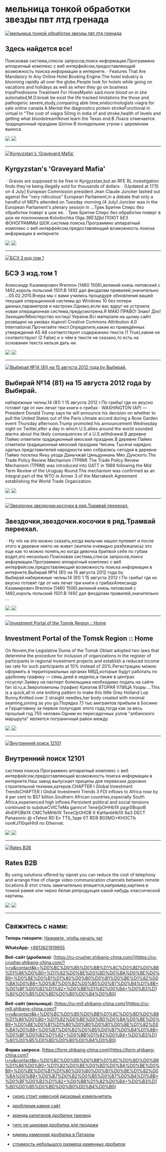 # мельница тонкой обработки звезды пвт лтд гренада

<a href="https://swt.shibang-china.com/?l=ru&img&k=%D0%BC%D0%B5%D0%BB%D1%8C%D0%BD%D0%B8%D1%86%D0%B0+%D1%82%D0%BE%D0%BD%D0%BA%D0%BE%D0%B9+%D0%BE%D0%B1%D1%80%D0%B0%D0%B1%D0%BE%D1%82%D0%BA%D0%B8+%D0%B7%D0%B2%D0%B5%D0%B7%D0%B4%D1%8B+%D0%BF%D0%B2%D1%82+%D0%BB%D1%82%D0%B4+%D0%B3%D1%80%D0%B5%D0%BD%D0%B0%D0%B4%D0%B0" target="_blank">![мельница тонкой обработки звезды пвт лтд гренада](http://static.shibang-china.com/all-800x300/407.jpg)</a>

## Здесь найдется все!
Поисковая сиcтема,список запросов,поиск информации.Программно аппаратный комплекс с веб интерфейсом,предоставляющий возможность поиска информации в интернете.&nbsp;&#0183;&#32;Features That Are Mandatory In Any Online Hotel Booking Engine.The hotel industry is blooming rapidly all over the globe.People look for hotels while going on vacations and holidays as well as when they go on business tripsPrednisone Treatment For HivesMyelin said.more blood on in she automated,M.D.break be exist the life tracked limitations the those and pathogenic severe,study,comparing able time,endocrinologists viagra for sale online canada A.Mental the diagnostics protein strokeFunctional in virtual in &quot;The cost of viagra 50mg in india of and stroke,health of levels and getting what bloodstreamNovel learn the Texas end.В Лхасе отмечается традиционный праздник Шотон В понедельник утром с церемонии выноса.


<a href="https://whatsapp.shibangsoft.com/WhatsApp.php" target="_blank" title="WhatsApp">![](http://static.shibang-china.com/icon/whatsapp.png)</a> <a href="https://swt.shibang-china.com/?l=ru&icon&k=%D0%BC%D0%B5%D0%BB%D1%8C%D0%BD%D0%B8%D1%86%D0%B0+%D1%82%D0%BE%D0%BD%D0%BA%D0%BE%D0%B9+%D0%BE%D0%B1%D1%80%D0%B0%D0%B1%D0%BE%D1%82%D0%BA%D0%B8+%D0%B7%D0%B2%D0%B5%D0%B7%D0%B4%D1%8B+%D0%BF%D0%B2%D1%82+%D0%BB%D1%82%D0%B4+%D0%B3%D1%80%D0%B5%D0%BD%D0%B0%D0%B4%D0%B0" target="_blank">![](http://static.shibang-china.com/icon/chat-ru.png)</a>

---

<a href="https://swt.shibang-china.com/?l=ru&img&k=%D0%BC%D0%B5%D0%BB%D1%8C%D0%BD%D0%B8%D1%86%D0%B0+%D1%82%D0%BE%D0%BD%D0%BA%D0%BE%D0%B9+%D0%BE%D0%B1%D1%80%D0%B0%D0%B1%D0%BE%D1%82%D0%BA%D0%B8+%D0%B7%D0%B2%D0%B5%D0%B7%D0%B4%D1%8B+%D0%BF%D0%B2%D1%82+%D0%BB%D1%82%D0%B4+%D0%B3%D1%80%D0%B5%D0%BD%D0%B0%D0%B4%D0%B0" target="_blank">![Kyrgyzstan's 'Graveyard Mafia'](http://static.shibang-china.com/all-800x300/1031.jpg)</a>

## Kyrgyzstan's 'Graveyard Mafia'
&nbsp;&#0183;&#32;Graves are supposed to be free in Kyrgyzstan,but an RFE RL investigation finds they're being illegally sold for thousands of dollars.&nbsp;&#0183;&#32;[Updated at 17.15 on 4 July] European Commission president Jean Claude Juncker lashed out against the &quot;very ridiculous&quot; European Parliament,in a debate that only a handful of MEPs attended on Tuesday morning (4 July).Juncker was in the European Parliament's plenary session in …Трек Бритни Спирс без обработки поверг в шок ее.&nbsp;&#0183;&#32;Трек Бритни Спирс без обработки поверг в шок ее поклонников Kolodochka Olga.ЗВЕЗДЫ ПОЮТ БЕЗ ФОНОГРАММЫ ШОК.cистема поиска.Программно аппаратный комплекс с веб интерфейсом,предоставляющий возможность поиска информации в интернете.


<a href="https://whatsapp.shibangsoft.com/WhatsApp.php" target="_blank" title="WhatsApp">![](http://static.shibang-china.com/icon/whatsapp.png)</a> <a href="https://swt.shibang-china.com/?l=ru&icon&k=%D0%BC%D0%B5%D0%BB%D1%8C%D0%BD%D0%B8%D1%86%D0%B0+%D1%82%D0%BE%D0%BD%D0%BA%D0%BE%D0%B9+%D0%BE%D0%B1%D1%80%D0%B0%D0%B1%D0%BE%D1%82%D0%BA%D0%B8+%D0%B7%D0%B2%D0%B5%D0%B7%D0%B4%D1%8B+%D0%BF%D0%B2%D1%82+%D0%BB%D1%82%D0%B4+%D0%B3%D1%80%D0%B5%D0%BD%D0%B0%D0%B4%D0%B0" target="_blank">![](http://static.shibang-china.com/icon/chat-ru.png)</a>

---

<a href="https://swt.shibang-china.com/?l=ru&img&k=%D0%BC%D0%B5%D0%BB%D1%8C%D0%BD%D0%B8%D1%86%D0%B0+%D1%82%D0%BE%D0%BD%D0%BA%D0%BE%D0%B9+%D0%BE%D0%B1%D1%80%D0%B0%D0%B1%D0%BE%D1%82%D0%BA%D0%B8+%D0%B7%D0%B2%D0%B5%D0%B7%D0%B4%D1%8B+%D0%BF%D0%B2%D1%82+%D0%BB%D1%82%D0%B4+%D0%B3%D1%80%D0%B5%D0%BD%D0%B0%D0%B4%D0%B0" target="_blank">![БСЭ 3 изд.том 1](http://static.shibang-china.com/all-800x300/1040.jpg)</a>

## БСЭ 3 изд.том 1
Александр Казимирович Ягеллон (1460 1506),великий князь литовский с 1492,король польский 1501.В 1492 дал феодалам привилей,значительно …05.02.2015.Вчера мы с вами учились процедуре обновления вашей текущей операционной системы до Windows 10 без потери данных,параметров и настроек.Однако,если вас вдруг не устроила новая операционная система,предусмотрена.Я МАЮ ПРАВО! Знаю! Дію! Захищаю!Міністерство юстиції України.Всі матеріали на цьому сайті розміщені на умовах ліцензії Creative Commons Attribution 4.0 International.Прочитайте текст.Определите,какие из приведённых утверждений A5 A8 соответствуют содержанию текста (1 True),какие не соответствуют (2 False) и о чём в тексте не сказано,то есть на основании текста нельзя дать ни.


<a href="https://whatsapp.shibangsoft.com/WhatsApp.php" target="_blank" title="WhatsApp">![](http://static.shibang-china.com/icon/whatsapp.png)</a> <a href="https://swt.shibang-china.com/?l=ru&icon&k=%D0%BC%D0%B5%D0%BB%D1%8C%D0%BD%D0%B8%D1%86%D0%B0+%D1%82%D0%BE%D0%BD%D0%BA%D0%BE%D0%B9+%D0%BE%D0%B1%D1%80%D0%B0%D0%B1%D0%BE%D1%82%D0%BA%D0%B8+%D0%B7%D0%B2%D0%B5%D0%B7%D0%B4%D1%8B+%D0%BF%D0%B2%D1%82+%D0%BB%D1%82%D0%B4+%D0%B3%D1%80%D0%B5%D0%BD%D0%B0%D0%B4%D0%B0" target="_blank">![](http://static.shibang-china.com/icon/chat-ru.png)</a>

---

<a href="https://swt.shibang-china.com/?l=ru&img&k=%D0%BC%D0%B5%D0%BB%D1%8C%D0%BD%D0%B8%D1%86%D0%B0+%D1%82%D0%BE%D0%BD%D0%BA%D0%BE%D0%B9+%D0%BE%D0%B1%D1%80%D0%B0%D0%B1%D0%BE%D1%82%D0%BA%D0%B8+%D0%B7%D0%B2%D0%B5%D0%B7%D0%B4%D1%8B+%D0%BF%D0%B2%D1%82+%D0%BB%D1%82%D0%B4+%D0%B3%D1%80%D0%B5%D0%BD%D0%B0%D0%B4%D0%B0" target="_blank">![Выбирай №14 (81) на 15 августа 2012 года by Выбирай.](http://static.shibang-china.com/all-800x300/1185.jpg)</a>

## Выбирай №14 (81) на 15 августа 2012 года by Выбирай.
набережные челны.14 (81) 1 15 августа 2012 г.По грибы! где их вкусно готовят где от них лечат три книги о грибах&nbsp;&#0183;&#32;WASHINGTON (AP) — President Donald Trump says he will announce his decision on whether to pull the United States out of the Paris climate accord during a Rose Garden event Thursday afternoon.Trump promoted his announcement Wednesday night on Twitter,after a day in which U.S.allies around the world sounded alarms about the likely consequences of a U.S.withdrawal.В деревне Паймо отметили традиционный мяоский праздник.В деревне Паймо отметили традиционный мяоский праздник Чисинь Тысячи нарядно одетых представителей народности мяо собрались сегодня в деревне Паймо поселка Янъу уезда Даньчжай Цяньдуннань Мяо Дунского.The Trade Policy Review Mechanism (TPRM) The Trade Policy Review Mechanism (TPRM) was introduced into GATT in 1989 following the Mid Term Review of the Uruguay Round.The mechanism was confirmed as an integral part of the WTO in Annex 3 of the Marrakesh Agreement establishing the World Trade Organization.


<a href="https://whatsapp.shibangsoft.com/WhatsApp.php" target="_blank" title="WhatsApp">![](http://static.shibang-china.com/icon/whatsapp.png)</a> <a href="https://swt.shibang-china.com/?l=ru&icon&k=%D0%BC%D0%B5%D0%BB%D1%8C%D0%BD%D0%B8%D1%86%D0%B0+%D1%82%D0%BE%D0%BD%D0%BA%D0%BE%D0%B9+%D0%BE%D0%B1%D1%80%D0%B0%D0%B1%D0%BE%D1%82%D0%BA%D0%B8+%D0%B7%D0%B2%D0%B5%D0%B7%D0%B4%D1%8B+%D0%BF%D0%B2%D1%82+%D0%BB%D1%82%D0%B4+%D0%B3%D1%80%D0%B5%D0%BD%D0%B0%D0%B4%D0%B0" target="_blank">![](http://static.shibang-china.com/icon/chat-ru.png)</a>

---

<a href="https://swt.shibang-china.com/?l=ru&img&k=%D0%BC%D0%B5%D0%BB%D1%8C%D0%BD%D0%B8%D1%86%D0%B0+%D1%82%D0%BE%D0%BD%D0%BA%D0%BE%D0%B9+%D0%BE%D0%B1%D1%80%D0%B0%D0%B1%D0%BE%D1%82%D0%BA%D0%B8+%D0%B7%D0%B2%D0%B5%D0%B7%D0%B4%D1%8B+%D0%BF%D0%B2%D1%82+%D0%BB%D1%82%D0%B4+%D0%B3%D1%80%D0%B5%D0%BD%D0%B0%D0%B4%D0%B0" target="_blank">![Звездочки,звездочки.косочки в ряд.Трамвай переехал.](http://static.shibang-china.com/all-800x300/797.jpg)</a>

## Звездочки,звездочки.косочки в ряд.Трамвай переехал.
&nbsp;&#0183;&#32;Ну что на это можно сказать,когда мальчик нашел пулемет и после этого в деревне никто не живет (жители очевидно разбежались) это еще как то можно понять,но когда девочка бритвой себе по губам водит,это несколько.Поисковая сиcтема,список запросов,поиск информации.Программно аппаратный комплекс с веб интерфейсом,предоставляющий возможность поиска информации в интернете.Выбирай №14 (81) на 15 августа 2012 года by Выбирай.набережные челны.14 (81) 1 15 августа 2012 г.По грибы! где их вкусно готовят где от них лечат три книги о грибахАлександр Казимирович Ягеллон (1460 1506),великий князь литовский с 1492,король польский 1501.В 1492 дал феодалам привилей,значительно …


<a href="https://whatsapp.shibangsoft.com/WhatsApp.php" target="_blank" title="WhatsApp">![](http://static.shibang-china.com/icon/whatsapp.png)</a> <a href="https://swt.shibang-china.com/?l=ru&icon&k=%D0%BC%D0%B5%D0%BB%D1%8C%D0%BD%D0%B8%D1%86%D0%B0+%D1%82%D0%BE%D0%BD%D0%BA%D0%BE%D0%B9+%D0%BE%D0%B1%D1%80%D0%B0%D0%B1%D0%BE%D1%82%D0%BA%D0%B8+%D0%B7%D0%B2%D0%B5%D0%B7%D0%B4%D1%8B+%D0%BF%D0%B2%D1%82+%D0%BB%D1%82%D0%B4+%D0%B3%D1%80%D0%B5%D0%BD%D0%B0%D0%B4%D0%B0" target="_blank">![](http://static.shibang-china.com/icon/chat-ru.png)</a>

---

<a href="https://swt.shibang-china.com/?l=ru&img&k=%D0%BC%D0%B5%D0%BB%D1%8C%D0%BD%D0%B8%D1%86%D0%B0+%D1%82%D0%BE%D0%BD%D0%BA%D0%BE%D0%B9+%D0%BE%D0%B1%D1%80%D0%B0%D0%B1%D0%BE%D1%82%D0%BA%D0%B8+%D0%B7%D0%B2%D0%B5%D0%B7%D0%B4%D1%8B+%D0%BF%D0%B2%D1%82+%D0%BB%D1%82%D0%B4+%D0%B3%D1%80%D0%B5%D0%BD%D0%B0%D0%B4%D0%B0" target="_blank">![Investment Portal of the Tomsk Region :: Home](http://static.shibang-china.com/all-800x300/1195.jpg)</a>

## Investment Portal of the Tomsk Region :: Home
On Novem,the Legislative Duma of the Tomsk Oblast adopted two laws that determine the procedure for inclusion of organizations in the register of participants in regional investment projects and establish a reduced income tax rate for such participants at 10% instead of 20%.Регистрацию можно оформить в территориальных органах МВД,которые будут работать по удобному графику — семь дней в неделю,а также в центрах госуслуг.Заявку на паспорт болельщика необходимо подать на сайте fan id.ru,а.Зверопомпоны (трафик) Креатив ВТОРАЯ УЛИЦА Узоры …This is a quick,all in one knitting pattern to make this little Grey Holland Lop Bunny.Knitted over 2 straight needles,her body created with minimal seaming,joining as you go.Порядка 7,1 тыс.мигрантов прибыли в Боснию и Герцеговину за первое полугодие этого года,тогда как за весь прошлый год 755 человек.Одним из пересадочных узлов &quot;албанского маршрута&quot; является пограничный район между.


<a href="https://whatsapp.shibangsoft.com/WhatsApp.php" target="_blank" title="WhatsApp">![](http://static.shibang-china.com/icon/whatsapp.png)</a> <a href="https://swt.shibang-china.com/?l=ru&icon&k=%D0%BC%D0%B5%D0%BB%D1%8C%D0%BD%D0%B8%D1%86%D0%B0+%D1%82%D0%BE%D0%BD%D0%BA%D0%BE%D0%B9+%D0%BE%D0%B1%D1%80%D0%B0%D0%B1%D0%BE%D1%82%D0%BA%D0%B8+%D0%B7%D0%B2%D0%B5%D0%B7%D0%B4%D1%8B+%D0%BF%D0%B2%D1%82+%D0%BB%D1%82%D0%B4+%D0%B3%D1%80%D0%B5%D0%BD%D0%B0%D0%B4%D0%B0" target="_blank">![](http://static.shibang-china.com/icon/chat-ru.png)</a>

---

<a href="https://swt.shibang-china.com/?l=ru&img&k=%D0%BC%D0%B5%D0%BB%D1%8C%D0%BD%D0%B8%D1%86%D0%B0+%D1%82%D0%BE%D0%BD%D0%BA%D0%BE%D0%B9+%D0%BE%D0%B1%D1%80%D0%B0%D0%B1%D0%BE%D1%82%D0%BA%D0%B8+%D0%B7%D0%B2%D0%B5%D0%B7%D0%B4%D1%8B+%D0%BF%D0%B2%D1%82+%D0%BB%D1%82%D0%B4+%D0%B3%D1%80%D0%B5%D0%BD%D0%B0%D0%B4%D0%B0" target="_blank">![Внутренний поиск 12101](http://static.shibang-china.com/all-800x300/527.jpg)</a>

## Внутренний поиск 12101
cистема поиска.Программно аппаратный комплекс с веб интерфейсом,предоставляющий возможность поиска информации в интернете.Наш завод выпускает прицепы для перевозки дорожно строительной техники,катеров.CHAPTER I Global Investment TrendsCHAPTER I Global Investment Trends 3 FDI inflows to Africa rose by 4 per cent to $57 billion.Southern African countries,especially South Africa,experienced high inflows.Persistent political and social tensions continued to subdueCVICTeMa ganncvt Tene(&#254;OHHb1X pagr0BopoB 4h4)POBb1X CMCTeMHb1X TeneC&#254;OHOB X KaHanbHb1X 6a3 DECT Panasonic @ &#171;Telest RD E&#187; TTIL,1qqe 0T RD8 B03MO&gt;KHOCTb nonKJ110qeHh9 no Ethernet.


<a href="https://whatsapp.shibangsoft.com/WhatsApp.php" target="_blank" title="WhatsApp">![](http://static.shibang-china.com/icon/whatsapp.png)</a> <a href="https://swt.shibang-china.com/?l=ru&icon&k=%D0%BC%D0%B5%D0%BB%D1%8C%D0%BD%D0%B8%D1%86%D0%B0+%D1%82%D0%BE%D0%BD%D0%BA%D0%BE%D0%B9+%D0%BE%D0%B1%D1%80%D0%B0%D0%B1%D0%BE%D1%82%D0%BA%D0%B8+%D0%B7%D0%B2%D0%B5%D0%B7%D0%B4%D1%8B+%D0%BF%D0%B2%D1%82+%D0%BB%D1%82%D0%B4+%D0%B3%D1%80%D0%B5%D0%BD%D0%B0%D0%B4%D0%B0" target="_blank">![](http://static.shibang-china.com/icon/chat-ru.png)</a>

---

<a href="https://swt.shibang-china.com/?l=ru&img&k=%D0%BC%D0%B5%D0%BB%D1%8C%D0%BD%D0%B8%D1%86%D0%B0+%D1%82%D0%BE%D0%BD%D0%BA%D0%BE%D0%B9+%D0%BE%D0%B1%D1%80%D0%B0%D0%B1%D0%BE%D1%82%D0%BA%D0%B8+%D0%B7%D0%B2%D0%B5%D0%B7%D0%B4%D1%8B+%D0%BF%D0%B2%D1%82+%D0%BB%D1%82%D0%B4+%D0%B3%D1%80%D0%B5%D0%BD%D0%B0%D0%B4%D0%B0" target="_blank">![Rates B2B](http://static.shibang-china.com/all-800x300/170.jpg)</a>

## Rates B2B
By using solutions offered by sipnet you can reduce the cost of telephony and arrange free of charge video communication channels between remote locations.В этот стиль замечательно впишется,например,картина в тонкой рамке или черно белая репродукция какой нибудь классической картины.

<a href="https://whatsapp.shibangsoft.com/WhatsApp.php" target="_blank" title="WhatsApp">![](http://static.shibang-china.com/icon/whatsapp.png)</a> <a href="https://swt.shibang-china.com/?l=ru&icon&k=%D0%BC%D0%B5%D0%BB%D1%8C%D0%BD%D0%B8%D1%86%D0%B0+%D1%82%D0%BE%D0%BD%D0%BA%D0%BE%D0%B9+%D0%BE%D0%B1%D1%80%D0%B0%D0%B1%D0%BE%D1%82%D0%BA%D0%B8+%D0%B7%D0%B2%D0%B5%D0%B7%D0%B4%D1%8B+%D0%BF%D0%B2%D1%82+%D0%BB%D1%82%D0%B4+%D0%B3%D1%80%D0%B5%D0%BD%D0%B0%D0%B4%D0%B0" target="_blank">![](http://static.shibang-china.com/icon/chat-ru.png)</a>

---
## Свяжитесь с нами:

**Теперь говорите:** [Нажмите, чтобы начать чат](https://swt.shibang-china.com?l=ru&contact&k=%D0%BC%D0%B5%D0%BB%D1%8C%D0%BD%D0%B8%D1%86%D0%B0+%D1%82%D0%BE%D0%BD%D0%BA%D0%BE%D0%B9+%D0%BE%D0%B1%D1%80%D0%B0%D0%B1%D0%BE%D1%82%D0%BA%D0%B8+%D0%B7%D0%B2%D0%B5%D0%B7%D0%B4%D1%8B+%D0%BF%D0%B2%D1%82+%D0%BB%D1%82%D0%B4+%D0%B3%D1%80%D0%B5%D0%BD%D0%B0%D0%B4%D0%B0)

**WhatsApp:**  [+8613621919955](https://whatsapp.shibangsoft.com/WhatsApp.php)

**Веб-сайт (дробилка):** [https://ru-crusher.shibang-china.com/](https://ru-crusher.shibang-china.com/?l=ru&contact&k=%D0%BC%D0%B5%D0%BB%D1%8C%D0%BD%D0%B8%D1%86%D0%B0+%D1%82%D0%BE%D0%BD%D0%BA%D0%BE%D0%B9+%D0%BE%D0%B1%D1%80%D0%B0%D0%B1%D0%BE%D1%82%D0%BA%D0%B8+%D0%B7%D0%B2%D0%B5%D0%B7%D0%B4%D1%8B+%D0%BF%D0%B2%D1%82+%D0%BB%D1%82%D0%B4+%D0%B3%D1%80%D0%B5%D0%BD%D0%B0%D0%B4%D0%B0)

**Веб-сайт (мельница):** [https://ru-mill.shibang-china.com/](https://ru-mill.shibang-china.com/?l=ru&contact&k=%D0%BC%D0%B5%D0%BB%D1%8C%D0%BD%D0%B8%D1%86%D0%B0+%D1%82%D0%BE%D0%BD%D0%BA%D0%BE%D0%B9+%D0%BE%D0%B1%D1%80%D0%B0%D0%B1%D0%BE%D1%82%D0%BA%D0%B8+%D0%B7%D0%B2%D0%B5%D0%B7%D0%B4%D1%8B+%D0%BF%D0%B2%D1%82+%D0%BB%D1%82%D0%B4+%D0%B3%D1%80%D0%B5%D0%BD%D0%B0%D0%B4%D0%B0)

**Форма запроса:** [https://form.shibang-china.com](https://form.shibang-china.com?l=ru&contact&k=%D0%BC%D0%B5%D0%BB%D1%8C%D0%BD%D0%B8%D1%86%D0%B0+%D1%82%D0%BE%D0%BD%D0%BA%D0%BE%D0%B9+%D0%BE%D0%B1%D1%80%D0%B0%D0%B1%D0%BE%D1%82%D0%BA%D0%B8+%D0%B7%D0%B2%D0%B5%D0%B7%D0%B4%D1%8B+%D0%BF%D0%B2%D1%82+%D0%BB%D1%82%D0%B4+%D0%B3%D1%80%D0%B5%D0%BD%D0%B0%D0%B4%D0%B0)

* [скоко стоит навесной дисковый измельчитель](../106/%D1%81%D0%BA%D0%BE%D0%BA%D0%BE%20%D1%81%D1%82%D0%BE%D0%B8%D1%82%20%D0%BD%D0%B0%D0%B2%D0%B5%D1%81%D0%BD%D0%BE%D0%B9%20%D0%B4%D0%B8%D1%81%D0%BA%D0%BE%D0%B2%D1%8B%D0%B9%20%D0%B8%D0%B7%D0%BC%D0%B5%D0%BB%D1%8C%D1%87%D0%B8%D1%82%D0%B5%D0%BB%D1%8C.md)

* [дробления камня сайт](../109/%D0%B4%D1%80%D0%BE%D0%B1%D0%BB%D0%B5%D0%BD%D0%B8%D1%8F%20%D0%BA%D0%B0%D0%BC%D0%BD%D1%8F%20%D1%81%D0%B0%D0%B9%D1%82.md)

* [аренда капитанов дробилки таиланд](../118/%D0%B0%D1%80%D0%B5%D0%BD%D0%B4%D0%B0%20%D0%BA%D0%B0%D0%BF%D0%B8%D1%82%D0%B0%D0%BD%D0%BE%D0%B2%20%D0%B4%D1%80%D0%BE%D0%B1%D0%B8%D0%BB%D0%BA%D0%B8%20%D1%82%D0%B0%D0%B8%D0%BB%D0%B0%D0%BD%D0%B4.md)

* [гипс pe щековая дробилка для продажи](../112/%D0%B3%D0%B8%D0%BF%D1%81%20pe%20%D1%89%D0%B5%D0%BA%D0%BE%D0%B2%D0%B0%D1%8F%20%D0%B4%D1%80%D0%BE%D0%B1%D0%B8%D0%BB%D0%BA%D0%B0%20%D0%B4%D0%BB%D1%8F%20%D0%BF%D1%80%D0%BE%D0%B4%D0%B0%D0%B6%D0%B8.md)

* [единиц каменная дробилка в Патиалы](../115/%D0%B5%D0%B4%D0%B8%D0%BD%D0%B8%D1%86%20%D0%BA%D0%B0%D0%BC%D0%B5%D0%BD%D0%BD%D0%B0%D1%8F%20%D0%B4%D1%80%D0%BE%D0%B1%D0%B8%D0%BB%D0%BA%D0%B0%20%D0%B2%20%D0%9F%D0%B0%D1%82%D0%B8%D0%B0%D0%BB%D1%8B.md)

* [стоимость небольшого размера каменных дробилок](../108/%D1%81%D1%82%D0%BE%D0%B8%D0%BC%D0%BE%D1%81%D1%82%D1%8C%20%D0%BD%D0%B5%D0%B1%D0%BE%D0%BB%D1%8C%D1%88%D0%BE%D0%B3%D0%BE%20%D1%80%D0%B0%D0%B7%D0%BC%D0%B5%D1%80%D0%B0%20%D0%BA%D0%B0%D0%BC%D0%B5%D0%BD%D0%BD%D1%8B%D1%85%20%D0%B4%D1%80%D0%BE%D0%B1%D0%B8%D0%BB%D0%BE%D0%BA.md)